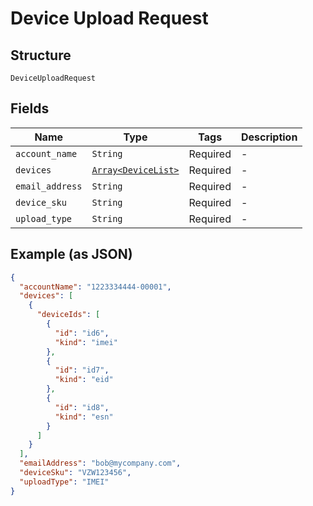 
# Device Upload Request

## Structure

`DeviceUploadRequest`

## Fields

| Name | Type | Tags | Description |
|  --- | --- | --- | --- |
| `account_name` | `String` | Required | - |
| `devices` | [`Array<DeviceList>`](../../doc/models/device-list.md) | Required | - |
| `email_address` | `String` | Required | - |
| `device_sku` | `String` | Required | - |
| `upload_type` | `String` | Required | - |

## Example (as JSON)

```json
{
  "accountName": "1223334444-00001",
  "devices": [
    {
      "deviceIds": [
        {
          "id": "id6",
          "kind": "imei"
        },
        {
          "id": "id7",
          "kind": "eid"
        },
        {
          "id": "id8",
          "kind": "esn"
        }
      ]
    }
  ],
  "emailAddress": "bob@mycompany.com",
  "deviceSku": "VZW123456",
  "uploadType": "IMEI"
}
```


